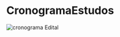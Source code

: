 # CronogramaEstudos

![cronograma Edital](https://user-images.githubusercontent.com/33138839/94513073-c2148880-01eb-11eb-8ade-f17ccd703a22.png)
